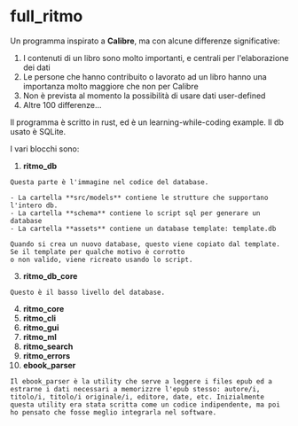 # full_ritmo
Un programma inspirato a **Calibre**, ma con alcune differenze significative:

  1. I contenuti di un libro sono molto importanti, e centrali per l'elaborazione dei dati
  2. Le persone che hanno contribuito o lavorato ad un libro hanno una importanza molto maggiore che non per Calibre 
  3. Non è prevista al momento la possibilità di usare dati user-defined
  4. Altre 100 differenze...
  
Il programma è scritto in rust, ed è un learning-while-coding example.
Il db usato è SQLite.

I vari blocchi sono:
  1. **ritmo_db**

    Questa parte è l'immagine nel codice del database.

    - La cartella **src/models** contiene le strutture che supportano l'intero db.
    - La cartella **schema** contiene lo script sql per generare un database
    - La cartella **assets** contiene un database template: template.db

    Quando si crea un nuovo database, questo viene copiato dal template. Se il template per qualche motivo è corrotto
    o non valido, viene ricreato usando lo script.
    
  3. **ritmo_db_core**

    Questo è il basso livello del database.
  
  4. **ritmo_core**
  5. **ritmo_cli**
  6. **ritmo_gui**
  7. **ritmo_ml**
  8. **ritmo_search**
  9. **ritmo_errors**
  10. **ebook_parser**

    Il ebook_parser è la utility che serve a leggere i files epub ed a estrarne i dati necessari a memorizzre l'epub stesso: autore/i, titolo/i, titolo/i originale/i, editore, date, etc. Inizialmente questa utility era stata scritta come un codice indipendente, ma poi ho pensato che fosse meglio integrarla nel software. 
